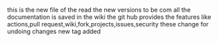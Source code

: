 this is the new file of the read
the new versions to be com
all the documentation is saved in the wiki 
the git hub provides the features like actions,pull request,wiki,fork,projects,issues,security
these change for undoing changes
new tag added
